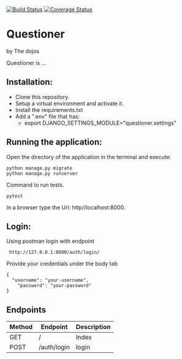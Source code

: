 [![Build Status](https://travis-ci.org/kalsmic/questioner.svg?branch=ch-164393776-setup-testing-environment)](https://travis-ci.org/kalsmic/questioner) [![Coverage Status](https://coveralls.io/repos/github/kalsmic/questioner/badge.svg?branch=ch-164393776-setup-testing-environment)](https://coveralls.io/github/kalsmic/questioner?branch=ch-164393776-setup-testing-environment)
# Questioner
by The dojos


Questioner is ...


## Installation:
  - Clone this repository.
  - Setup a virtual environment and activate it.
  - Install the requirements.txt
  - Add a ".env" file that has:
    - export DJANGO_SETTINGS_MODULE="questioner.settings"


## Running the application:
  Open the directory of the application in the terminal and execute:

    python manage.py migrate
    python manage.py runserver
    
  Command to run tests.
  
    pytest  
    
  In a browser type the Url: http//localhost:8000.


 ## Login:

  Using postman login with endpoint
   ```
    http://127.0.0.1:8000/auth/login/
  ```
  Provide your credentials under the body tab
  ```
  {
  	"username": "your-username",
	  "password": "your-password"
  }

  ```

 ## Endpoints
| Method | Endpoint         | Description |
| ------ | -----------------| ----------- |
| GET    | /                | Index       |
| POST   |/auth/login       | login
